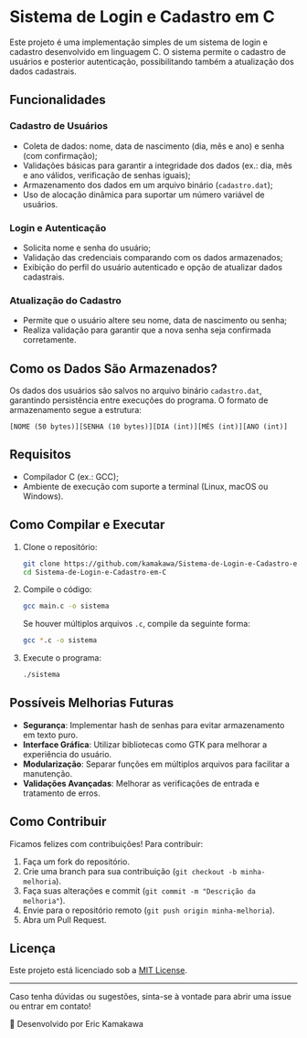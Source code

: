 # Sistema de Login e Cadastro em C

Este projeto é uma implementação simples de um sistema de login e cadastro desenvolvido em linguagem C. O sistema permite o cadastro de usuários e posterior autenticação, possibilitando também a atualização dos dados cadastrais.

## Funcionalidades

### Cadastro de Usuários
- Coleta de dados: nome, data de nascimento (dia, mês e ano) e senha (com confirmação);
- Validações básicas para garantir a integridade dos dados (ex.: dia, mês e ano válidos, verificação de senhas iguais);
- Armazenamento dos dados em um arquivo binário (`cadastro.dat`);
- Uso de alocação dinâmica para suportar um número variável de usuários.

### Login e Autenticação
- Solicita nome e senha do usuário;
- Validação das credenciais comparando com os dados armazenados;
- Exibição do perfil do usuário autenticado e opção de atualizar dados cadastrais.

### Atualização do Cadastro
- Permite que o usuário altere seu nome, data de nascimento ou senha;
- Realiza validação para garantir que a nova senha seja confirmada corretamente.

## Como os Dados São Armazenados?
Os dados dos usuários são salvos no arquivo binário `cadastro.dat`, garantindo persistência entre execuções do programa. O formato de armazenamento segue a estrutura:

```
[NOME (50 bytes)][SENHA (10 bytes)][DIA (int)][MÊS (int)][ANO (int)]
```

## Requisitos
- Compilador C (ex.: GCC);
- Ambiente de execução com suporte a terminal (Linux, macOS ou Windows).

## Como Compilar e Executar

1. Clone o repositório:
   ```bash
   git clone https://github.com/kamakawa/Sistema-de-Login-e-Cadastro-em-C.git
   cd Sistema-de-Login-e-Cadastro-em-C
   ```

2. Compile o código:
   ```bash
   gcc main.c -o sistema
   ```
   Se houver múltiplos arquivos `.c`, compile da seguinte forma:
   ```bash
   gcc *.c -o sistema
   ```

3. Execute o programa:
   ```bash
   ./sistema
   ```

## Possíveis Melhorias Futuras
- **Segurança**: Implementar hash de senhas para evitar armazenamento em texto puro.
- **Interface Gráfica**: Utilizar bibliotecas como GTK para melhorar a experiência do usuário.
- **Modularização**: Separar funções em múltiplos arquivos para facilitar a manutenção.
- **Validações Avançadas**: Melhorar as verificações de entrada e tratamento de erros.

## Como Contribuir
Ficamos felizes com contribuições! Para contribuir:
1. Faça um fork do repositório.
2. Crie uma branch para sua contribuição (`git checkout -b minha-melhoria`).
3. Faça suas alterações e commit (`git commit -m "Descrição da melhoria"`).
4. Envie para o repositório remoto (`git push origin minha-melhoria`).
5. Abra um Pull Request.

## Licença
Este projeto está licenciado sob a [MIT License](LICENSE).

---

Caso tenha dúvidas ou sugestões, sinta-se à vontade para abrir uma issue ou entrar em contato!

🚀 Desenvolvido por Eric Kamakawa



